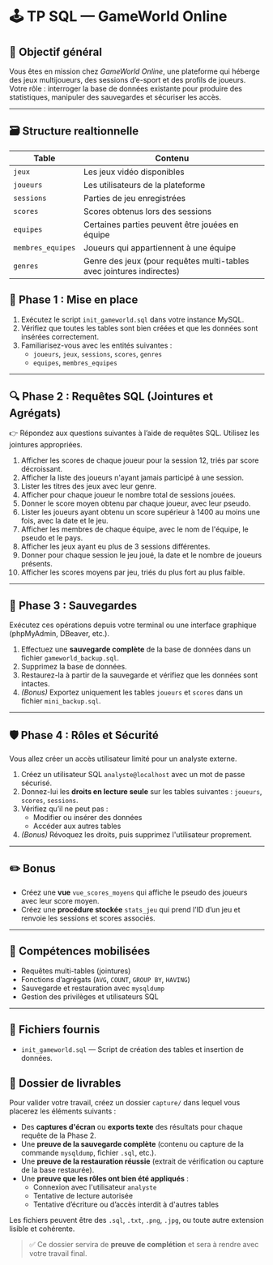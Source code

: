 # 🕹️ TP SQL — GameWorld Online

## 🎯 Objectif général

Vous êtes en mission chez *GameWorld Online*, une plateforme qui héberge des jeux multijoueurs, des sessions d’e-sport et des profils de joueurs.  
Votre rôle : interroger la base de données existante pour produire des statistiques, manipuler des sauvegardes et sécuriser les accès.

---

## 🗃️ Structure realtionnelle

| Table             | Contenu                                                               |
| ----------------- | --------------------------------------------------------------------- |
| `jeux`            | Les jeux vidéo disponibles                                            |
| `joueurs`         | Les utilisateurs de la plateforme                                     |
| `sessions`        | Parties de jeu enregistrées                                           |
| `scores`          | Scores obtenus lors des sessions                                      |
| `equipes`         | Certaines parties peuvent être jouées en équipe                       |
| `membres_equipes` | Joueurs qui appartiennent à une équipe                                |
| `genres`          | Genre des jeux (pour requêtes multi-tables avec jointures indirectes) |


## 🔧 Phase 1 : Mise en place

1. Exécutez le script `init_gameworld.sql` dans votre instance MySQL.
2. Vérifiez que toutes les tables sont bien créées et que les données sont insérées correctement.
3. Familiarisez-vous avec les entités suivantes :
   - `joueurs`, `jeux`, `sessions`, `scores`, `genres`
   - `equipes`, `membres_equipes`

---

## 🔍 Phase 2 : Requêtes SQL (Jointures et Agrégats)

👉 Répondez aux questions suivantes à l’aide de requêtes SQL. Utilisez les jointures appropriées.

1. Afficher les scores de chaque joueur pour la session 12, triés par score décroissant.
2. Afficher la liste des joueurs n'ayant jamais participé à une session.
3. Lister les titres des jeux avec leur genre.
4. Afficher pour chaque joueur le nombre total de sessions jouées.
5. Donner le score moyen obtenu par chaque joueur, avec leur pseudo.
6. Lister les joueurs ayant obtenu un score supérieur à 1400 au moins une fois, avec la date et le jeu.
7. Afficher les membres de chaque équipe, avec le nom de l'équipe, le pseudo et le pays.
8. Afficher les jeux ayant eu plus de 3 sessions différentes.
9. Donner pour chaque session le jeu joué, la date et le nombre de joueurs présents.
10. Afficher les scores moyens par jeu, triés du plus fort au plus faible.

---

## 💾 Phase 3 : Sauvegardes

Exécutez ces opérations depuis votre terminal ou une interface graphique (phpMyAdmin, DBeaver, etc.).

1. Effectuez une **sauvegarde complète** de la base de données dans un fichier `gameworld_backup.sql`.
2. Supprimez la base de données.
3. Restaurez-la à partir de la sauvegarde et vérifiez que les données sont intactes.
4. _(Bonus)_ Exportez uniquement les tables `joueurs` et `scores` dans un fichier `mini_backup.sql`.

---

## 🛡️ Phase 4 : Rôles et Sécurité

Vous allez créer un accès utilisateur limité pour un analyste externe.

1. Créez un utilisateur SQL `analyste@localhost` avec un mot de passe sécurisé.
2. Donnez-lui les **droits en lecture seule** sur les tables suivantes : `joueurs`, `scores`, `sessions`.
3. Vérifiez qu’il ne peut pas :
   - Modifier ou insérer des données
   - Accéder aux autres tables
4. _(Bonus)_ Révoquez les droits, puis supprimez l'utilisateur proprement.

---

## ✏️ Bonus

- Créez une **vue** `vue_scores_moyens` qui affiche le pseudo des joueurs avec leur score moyen.
- Créez une **procédure stockée** `stats_jeu` qui prend l’ID d’un jeu et renvoie les sessions et scores associés.

---

## 🧠 Compétences mobilisées

- Requêtes multi-tables (jointures)
- Fonctions d’agrégats (`AVG`, `COUNT`, `GROUP BY`, `HAVING`)
- Sauvegarde et restauration avec `mysqldump`
- Gestion des privilèges et utilisateurs SQL

---

## 📁 Fichiers fournis

- `init_gameworld.sql` — Script de création des tables et insertion de données.

## 📸 Dossier de livrables

Pour valider votre travail, créez un dossier `capture/` dans lequel vous placerez les éléments suivants :

- Des **captures d'écran** ou **exports texte** des résultats pour chaque requête de la Phase 2.
- Une **preuve de la sauvegarde complète** (contenu ou capture de la commande `mysqldump`, fichier `.sql`, etc.).
- Une **preuve de la restauration réussie** (extrait de vérification ou capture de la base restaurée).
- Une **preuve que les rôles ont bien été appliqués** :
  - Connexion avec l'utilisateur `analyste`
  - Tentative de lecture autorisée
  - Tentative d’écriture ou d’accès interdit à d'autres tables

Les fichiers peuvent être des `.sql`, `.txt`, `.png`, `.jpg`, ou toute autre extension lisible et cohérente.

> ✅ Ce dossier servira de **preuve de complétion** et sera à rendre avec votre travail final.

